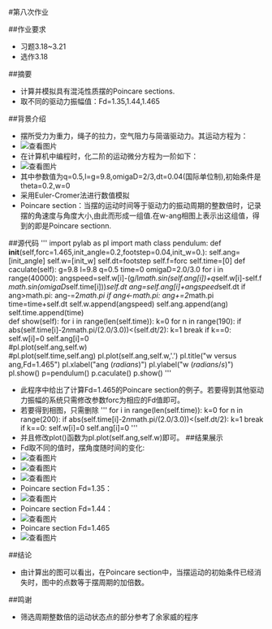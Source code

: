 #第八次作业

##作业要求
* 习题3.18~3.21
* 选作3.18

##摘要
* 计算并模拟具有混沌性质摆的Poincare sections.
* 取不同的驱动力振幅值：Fd=1.35,1.44,1.465

##背景介绍
* 摆所受力为重力，绳子的拉力，空气阻力与简谐驱动力。其运动方程为：
* ![查看图片](http://a2.qpic.cn/psb?/V14dvOL90MQVdu/nsJvjOwlu4p0dEPg4tE1c0Xr.ZRHqYJWPCyINzs7yK8!/b/dOUAAAAAAAAA&bo=5QF9AAAAAAADB7s!&rf=viewer_4)
* 在计算机中编程时，化二阶的运动微分方程为一阶如下：
* ![查看图片](http://a2.qpic.cn/psb?/V14dvOL90MQVdu/u0JoAI9XoQ8bqFkghSlaqvSf3UeYyJ1kV6PD5LPANCc!/b/dAkBAAAAAAAA&bo=wAGrAAAAAAADB0g!&rf=viewer_4)
* 其中参数值为q=0.5,l=g=9.8,omigaD=2/3,dt=0.04(国际单位制),初始条件是theta=0.2,w=0
* 采用Euler-Cromer法进行数值模拟
* Poincare section：当摆的运动时间等于驱动力的振动周期的整数倍时，记录摆的角速度与角度大小,由此而形成一组值.在w-ang相图上表示出这组值，得到的即是Poincare sectionn.

##源代码
'''
import pylab as pl
import math
class pendulum:
    def __init__(self,forc=1.465,init_angle=0.2,footstep=0.04,init_w=0.):
        self.ang=[init_angle]
        self.w=[init_w]
        self.dt=footstep
        self.f=forc
        self.time=[0]
    def caculate(self):
        g=9.8
        l=9.8
        q=0.5
        time=0
        omigaD=2.0/3.0
        for i in range(40000):
            angspeed=self.w[i]-(g/l*math.sin(self.ang[i])+q*self.w[i]-self.f\
            *math.sin(omigaD*self.time[i]))*self.dt
            ang=self.ang[i]+angspeed*self.dt
            if ang>math.pi:
                ang-=2*math.pi
            if ang<-math.pi:
                ang+=2*math.pi
            time=time+self.dt
            self.w.append(angspeed)
            self.ang.append(ang)
            self.time.append(time)       
    def show(self):
        for i in range(len(self.time)):
            k=0
            for n in range(190):
                if abs(self.time[i]-2*n*math.pi/(2.0/3.0))<(self.dt/2):
                    k=1
                    break
            if k==0:
                self.w[i]=0
                self.ang[i]=0        
        #pl.plot(self.ang,self.w)        
        #pl.plot(self.time,self.ang)
        pl.plot(self.ang,self.w,'.')
        pl.title("w versus ang,Fd=1.465")
        pl.xlabel("ang ($radians$)")
        pl.ylabel("w ($radians/s$)")
        pl.show()
p=pendulum()
p.caculate()
p.show()
'''
* 此程序中给出了计算Fd=1.465的Poincare section的例子。若要得到其他驱动力振幅的系统只需修改参数forc为相应的Fd值即可。
* 若要得到相图，只需删除
'''
        for i in range(len(self.time)):
            k=0
            for n in range(200):
                if abs(self.time[i]-2*n*math.pi/(2.0/3.0))<(self.dt/2):
                    k=1
                    break
            if k==0:
                self.w[i]=0
                self.ang[i]=0
'''
* 并且修改plot()函数为pl.plot(self.ang,self.w)即可。
##结果展示
* Fd取不同的值时，摆角度随时间的变化:
* ![查看图片](http://a3.qpic.cn/psb?/V14dvOL90MQVdu/OK8Emqj2.gYE3yOPkLEZDqrNVvVK.33YtURegWFHN90!/b/dLAAAAAAAAAA&bo=2QJ4AQAAAAADB4A!&rf=viewer_4)
* ![查看图片](http://a3.qpic.cn/psb?/V14dvOL90MQVdu/c7ZODvt15klNVO8v7o1Zq5pVFasG7saWqf1CVzS6KBY!/b/dK0AAAAAAAAA&bo=3QJ7AQAAAAADB4c!&rf=viewer_4)
* ![查看图片](http://a3.qpic.cn/psb?/V14dvOL90MQVdu/yrx41S5w9*9Rfd*AEO*0h93NmFFBod3VcWWQpxj7NcM!/b/dB8BAAAAAAAA&bo=1wKIAQAAAAADB34!&rf=viewer_4)
* Poincare section Fd=1.35：
* ![查看图片](http://a1.qpic.cn/psb?/V14dvOL90MQVdu/1XKu1R80T*pqSjWv33aJB9P8msG0oQz1aRDOEt4I8Yg!/b/dCABAAAAAAAA&bo=5wJ.AQAAAAADB7g!&rf=viewer_4)
* Poincare section Fd=1.44：
* ![查看图片](http://a3.qpic.cn/psb?/V14dvOL90MQVdu/PZiO.ZyIYtYDdrZ6q0MVFrNQWFFclpvhHSSQrQgYD70!/b/dAoBAAAAAAAA&bo=2wKEAQAAAAADB34!&rf=viewer_4)
* Poincare section Fd=1.465
* ![查看图片](http://a3.qpic.cn/psb?/V14dvOL90MQVdu/iNOaDB1xNLg6qChT3ufCVdLihymOYKN0kUnV.yGgYO8!/b/dB8BAAAAAAAA&bo=3QJ.AQAAAAADB4I!&rf=viewer_4)

##结论
* 由计算出的图可以看出，在Poincare section中，当摆运动的初始条件已经消失时，图中的点数等于摆周期的加倍数。

##鸣谢
* 筛选周期整数倍的运动状态点的部分参考了余家威的程序

